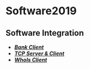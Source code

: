 # Software2019
## Software Integration
* [**_Bank Client_**]()
* [**_TCP Server & Client_**]()
* [**_WhoIs Client_**]() 